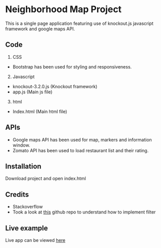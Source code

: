 # Neighborhood Map Project
This is a single page application featuring use of knockout.js javascript framework and google maps API.

## Code
1. CSS
* Bootstrap has been used for styling and responsiveness.

2. Javascript
* knockout-3.2.0.js (Knockout framework)
* app.js (Main js file)

3. html
* Index.html (Main html file)

## APIs
* Google maps API has been used for map, markers and information window.
* Zomato API has been used to load restaurant list and their rating.

## Installation
Download project and open index.html

## Credits
* Stackoverflow
* Took a look at [this](https://github.com/gmawji/neighborhood-map) github repo to understand how to implement filter

## Live example
Live app can be viewed [here](https://arushisingh90.github.io/Neighborhood_map/) 

